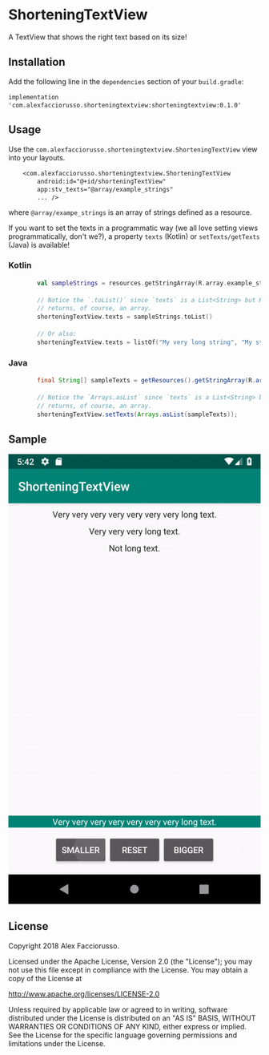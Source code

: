 # ShorteningTextView

A TextView that shows the right text based on its size!

## Installation

Add the following line in the `dependencies` section of your `build.gradle`:

    implementation 'com.alexfacciorusso.shorteningtextview:shorteningtextview:0.1.0'

## Usage

Use the `com.alexfacciorusso.shorteningtextview.ShorteningTextView` view into your layouts.

```
    <com.alexfacciorusso.shorteningtextview.ShorteningTextView
        android:id="@+id/shorteningTextView"
        app:stv_texts="@array/example_strings" 
        ... />
```

where `@array/exampe_strings` is an array of strings defined as a resource.

If you want to set the texts in a programmatic way (we all love setting views programmatically,
don't we?), a property `texts` (Kotlin) or `setTexts/getTexts` (Java) is available!

### Kotlin

```kotlin
        val sampleStrings = resources.getStringArray(R.array.example_strings)

        // Notice the `.toList()` since `texts` is a List<String> but Resources.getStringArray
        // returns, of course, an array.
        shorteningTextView.texts = sampleStrings.toList()
        
        // Or also:
        shorteningTextView.texts = listOf("My very long string", "My string")
```

### Java

```java
        final String[] sampleTexts = getResources().getStringArray(R.array.example_strings);

        // Notice the `Arrays.asList` since `texts` is a List<String> but Resources.getStringArray
        // returns, of course, an array.
        shorteningTextView.setTexts(Arrays.asList(sampleTexts));
```

## Sample

![](docs/screen.gif)

## License

Copyright 2018 Alex Facciorusso.

Licensed under the Apache License, Version 2.0 (the "License");
you may not use this file except in compliance with the License.
You may obtain a copy of the License at

   http://www.apache.org/licenses/LICENSE-2.0

Unless required by applicable law or agreed to in writing, software
distributed under the License is distributed on an "AS IS" BASIS,
WITHOUT WARRANTIES OR CONDITIONS OF ANY KIND, either express or implied.
See the License for the specific language governing permissions and
limitations under the License.